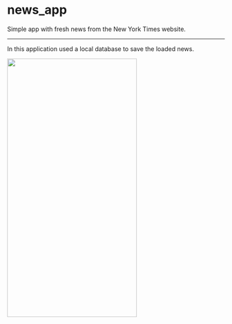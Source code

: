 # news_app

Simple app with fresh news from the New York Times website.
___
In this application used a local database to save the loaded news.


<img src="https://github.com/Sickgrey/news_app/blob/master/app/gifs/screen.gif" width="300" height="600"/>